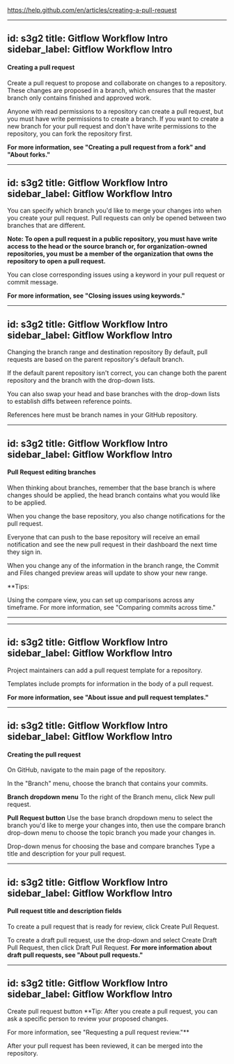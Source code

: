 https://help.github.com/en/articles/creating-a-pull-request



---
id: s3g2
title: Gitflow Workflow Intro
sidebar_label: Gitflow Workflow Intro
---



#### Creating a pull request

Create a pull request to propose and collaborate on changes to a repository.
These changes are proposed in a branch, which ensures that the master branch only contains finished and approved work.




Anyone with read permissions to a repository can create a pull request, but you must have write permissions to create a branch.
If you want to create a new branch for your pull request and don't have write permissions to the repository, you can fork the repository first.

**For more information, see "Creating a pull request from a fork" and "About forks."**





---
id: s3g2
title: Gitflow Workflow Intro
sidebar_label: Gitflow Workflow Intro
---



You can specify which branch you'd like to merge your changes into when you create your pull request. Pull requests can only be opened between two branches that are different.

**Note: To open a pull request in a public repository, you must have write access to the head or the source branch or, for organization-owned repositories, you must be a member of the organization that owns the repository to open a pull request.**

You can close corresponding issues using a keyword in your pull request or commit message.

**For more information, see "Closing issues using keywords."**



---
id: s3g2
title: Gitflow Workflow Intro
sidebar_label: Gitflow Workflow Intro
---

Changing the branch range and destination repository
By default, pull requests are based on the parent repository's default branch.

If the default parent repository isn't correct, you can change both the parent repository and the branch with the drop-down lists.

You can also swap your head and base branches with the drop-down lists to establish diffs between reference points.

 References here must be branch names in your GitHub repository.







 ---
 id: s3g2
 title: Gitflow Workflow Intro
 sidebar_label: Gitflow Workflow Intro
 ---

#### Pull Request editing branches

When thinking about branches, remember that the base branch is where changes should be applied, the head branch contains what you would like to be applied.

When you change the base repository, you also change notifications for the pull request.

Everyone that can push to the base repository will receive an email notification and see the new pull request in their dashboard the next time they sign in.

When you change any of the information in the branch range, the Commit and Files changed preview areas will update to show your new range.

**Tips:

Using the compare view, you can set up comparisons across any timeframe. For more information, see "Comparing commits across time."
***














---
id: s3g2
title: Gitflow Workflow Intro
sidebar_label: Gitflow Workflow Intro
---

Project maintainers can add a pull request template for a repository.

Templates include prompts for information in the body of a pull request.

**For more information, see "About issue and pull request templates."**





---
id: s3g2
title: Gitflow Workflow Intro
sidebar_label: Gitflow Workflow Intro
---

#### Creating the pull request
On GitHub, navigate to the main page of the repository.

In the "Branch" menu, choose the branch that contains your commits.

**Branch dropdown menu**
To the right of the Branch menu, click New pull request.

**Pull Request button**
Use the base branch dropdown menu to select the branch you'd like to merge your changes into, then use the compare branch drop-down menu to choose the topic branch you made your changes in.

Drop-down menus for choosing the base and compare branches
Type a title and description for your pull request.




---
id: s3g2
title: Gitflow Workflow Intro
sidebar_label: Gitflow Workflow Intro
---

#### Pull request title and description fields

To create a pull request that is ready for review, click Create Pull Request.

To create a draft pull request, use the drop-down and select Create Draft Pull Request, then click Draft Pull Request.
**For more information about draft pull requests, see "About pull requests."**



---
id: s3g2
title: Gitflow Workflow Intro
sidebar_label: Gitflow Workflow Intro
---

Create pull request button
**Tip: After you create a pull request, you can ask a specific person to review your proposed changes.

For more information, see "Requesting a pull request review."**

After your pull request has been reviewed, it can be merged into the repository.
